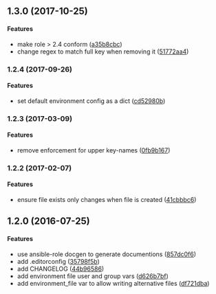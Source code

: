 <a name="1.3.0"></a>
## 1.3.0 (2017-10-25)


#### Features

*   make role > 2.4 conform ([a35b8cbc](https://github.com/weareinteractive/ansible-environment/commit/a35b8cbc222fccf6b59753a6892b06c228a4d66a))
*   change regex to match full key when removing it ([51772aa4](https://github.com/weareinteractive/ansible-environment/commit/51772aa4394ffb72965859cf4ebcc33741a8a64e))



<a name="1.2.4"></a>
### 1.2.4 (2017-09-26)


#### Features

*   set default environment config as a dict ([cd52980b](https://github.com/weareinteractive/ansible-environment/commit/cd52980b9ad9576d891f2af417f98fa305c48f48))



<a name="1.2.3"></a>
### 1.2.3 (2017-03-09)


#### Features

*   remove enforcement for upper key-names ([0fb9b167](https://github.com/weareinteractive/ansible-environment/commit/0fb9b16797f9c47ced17ebe4cadd8f2d59fddd3d))



<a name="1.2.2"></a>
### 1.2.2 (2017-02-07)


#### Features

*   ensure file exists only changes when file is created ([41cbbbc6](https://github.com/weareinteractive/ansible-environment/commit/41cbbbc626a702574d25da3cc07b24feed36d00e))



<a name="1.2.0"></a>
## 1.2.0 (2016-07-25)


#### Features

*   use ansible-role docgen to generate documentions ([857dc0f6](https://github.com/weareinteractive/ansible-environment/commit/857dc0f68c89a86bef35b407f73ca775afa77cce))
*   add .editorconfig ([35798f5b](https://github.com/weareinteractive/ansible-environment/commit/35798f5bfc49ace1f9fdbfee5013725665a8c282))
*   add CHANGELOG ([44b96586](https://github.com/weareinteractive/ansible-environment/commit/44b96586ecf38c20faf19f3466b0e5a0a690f0db))
*   add environment file user and group vars ([d626b7bf](https://github.com/weareinteractive/ansible-environment/commit/d626b7bfaf515bfe123f2d6d66207d0af1bb498e))
*   add environment_file var to allow writing alternative files ([df721dba](https://github.com/weareinteractive/ansible-environment/commit/df721dbab4511da678f05eba9a18fda2088a405a))




